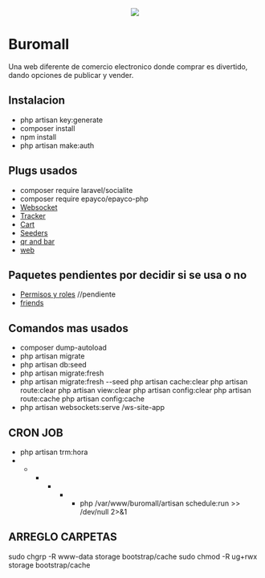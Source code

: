 <p align="center"><img src="https://buromall.com/imagens/logos/web-logo.png"></p>

# Buromall

Una web diferente de comercio electronico donde comprar es divertido, dando opciones de publicar y vender.

## Instalacion
- php artisan key:generate
- composer install
- npm install
- php artisan make:auth

## Plugs usados
- composer require laravel/socialite
- composer require epayco/epayco-php
- [Websocket](https://docs.beyondco.de/laravel-websockets/)
- [Tracker](https://github.com/antonioribeiro/tracker)
- [Cart](https://github.com/darryldecode/laravelshoppingcart)
- [Seeders](https://packagist.org/packages/orangehill/iseed)
- [qr and bar](https://github.com/codeitnowin/barcode-generator)
- [web](https://www.kodementor.com/upload-multiple-images-in-laravel-5-7-tutorial/)
## Paquetes pendientes por decidir si se usa o no
- [Permisos y roles](https://github.com/spatie/laravel-permission) //pendiente
- [friends](https://github.com/hootlex/laravel-friendships?ref=madewithlaravel.com)

## Comandos mas usados
- composer dump-autoload
- php artisan migrate
- php artisan db:seed
- php artisan migrate:fresh
- php artisan migrate:fresh --seed
php artisan cache:clear
php artisan route:clear
php artisan view:clear
php artisan config:clear
php artisan route:cache
php artisan config:cache
- php artisan websockets:serve /ws-site-app

## CRON JOB
- php artisan trm:hora
- * * * * * php /var/www/buromall/artisan schedule:run >> /dev/null 2>&1

## ARREGLO CARPETAS
sudo chgrp -R www-data storage bootstrap/cache
sudo chmod -R ug+rwx storage bootstrap/cache



